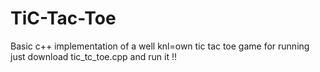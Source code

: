 # TiC-Tac-Toe


Basic c++ implementation of a well knl=own tic tac toe game
for running just download tic_tc_toe.cpp and run it !!
